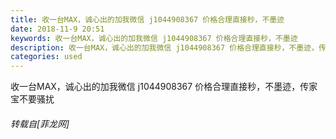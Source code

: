 ```yaml
---
title: 收一台MAX，诚心出的加我微信 j1044908367 价格合理直接秒，不墨迹
date: 2018-11-9 20:51
keywords: 收一台MAX，诚心出的加我微信 j1044908367 价格合理直接秒，不墨迹
description: 收一台MAX，诚心出的加我微信 j1044908367 价格合理直接秒，不墨迹，传家宝不要骚扰
categories: used
---
```

<td class="t_f" id="postmessage_2246807">

收一台MAX，诚心出的加我微信 j1044908367 价格合理直接秒，不墨迹，传家宝不要骚扰</td>
###### 转载自[菲龙网]